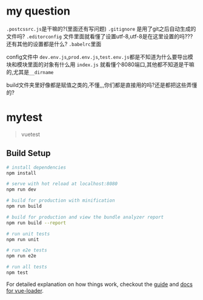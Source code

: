 # my question
 `.postcssrc.js`是干嘛的?(里面还有写问题)
 `.gitignore` 是用了git之后自动生成的文件吗?
 `.editorconfig` 文件里面就看懂了设置utf-8,utf-8是在这里设置的吗???还有其他的设置都是什么?
 `.babelrc`里面

config文件中
`dev.env.js`,`prod.env.js`,`test.env.js`都是不知道为什么要导出模块和模块里面的对象有什么用
`index.js` 就看懂个8080端口,其他都不知道是干嘛的,尤其是`__dirname`

build文件夹里好像都是赋值之类的,不懂,,,你们都是直接用的吗?还是都把这些弄懂的?




















# mytest

> vuetest

## Build Setup

``` bash
# install dependencies
npm install

# serve with hot reload at localhost:8080
npm run dev

# build for production with minification
npm run build

# build for production and view the bundle analyzer report
npm run build --report

# run unit tests
npm run unit

# run e2e tests
npm run e2e

# run all tests
npm test
```

For detailed explanation on how things work, checkout the [guide](http://vuejs-templates.github.io/webpack/) and [docs for vue-loader](http://vuejs.github.io/vue-loader).

